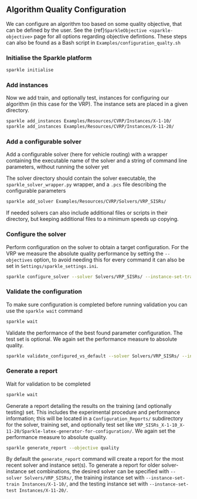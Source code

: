 ## Algorithm Quality Configuration
We can configure an algorithm too based on some quality objective, that can be defined by the user. See the {ref}`SparkleObjective <sparkle-objective>` page for all options regarding objective defintions.
These steps can also be found as a Bash script in `Examples/configuration_qualty.sh`

### Initialise the Sparkle platform

```bash
sparkle initialise
```

### Add instances

Now we add train, and optionally test, instances for configuring our algorithm (in this case for the VRP). The instance sets are placed in a given directory.

```bash
sparkle add_instances Examples/Resources/CVRP/Instances/X-1-10/
sparkle add_instances Examples/Resources/CVRP/Instances/X-11-20/
```

### Add a configurable solver

Add a configurable solver (here for vehicle routing) with a wrapper containing the executable name of the solver and a string of command line parameters, without running the solver yet

The solver directory should contain the solver executable, the `sparkle_solver_wrapper.py` wrapper, and a `.pcs` file describing the configurable parameters

```bash
sparkle add_solver Examples/Resources/CVRP/Solvers/VRP_SISRs/
```

If needed solvers can also include additional files or scripts in their directory, but keeping additional files to a minimum speeds up copying.

### Configure the solver

Perform configuration on the solver to obtain a target configuration. For the VRP we measure the absolute quality performance by setting the `--objectives` option, to avoid needing this for every command it can also be set in `Settings/sparkle_settings.ini`.

```bash
sparkle configure_solver --solver Solvers/VRP_SISRs/ --instance-set-train Instances/X-1-10/ --objectives quality
```

### Validate the configuration

To make sure configuration is completed before running validation you can use the `sparkle wait` command

```bash
sparkle wait
```

Validate the performance of the best found parameter configuration. The test set is optional. We again set the performance measure to absolute quality.

```bash
sparkle validate_configured_vs_default --solver Solvers/VRP_SISRs/ --instance-set-train Instances/X-1-10/ --instance-set-test Instances/X-11-20/ --objective quality
```

### Generate a report

Wait for validation to be completed

```bash
sparkle wait
```

Generate a report detailing the results on the training (and optionally testing) set. This includes the experimental procedure and performance information; this will be located in a `Configuration_Reports/` subdirectory for the solver, training set, and optionally test set like `VRP_SISRs_X-1-10_X-11-20/Sparkle-latex-generator-for-configuration/`. We again set the performance measure to absolute quality.

```bash
sparkle generate_report --objective quality
```

By default the `generate_report` command will create a report for the most recent solver and instance set(s). To generate a report for older solver-instance set combinations, the desired solver can be specified with `--solver Solvers/VRP_SISRs/`, the training instance set with `--instance-set-train Instances/X-1-10/`, and the testing instance set with `--instance-set-test Instances/X-11-20/`.

